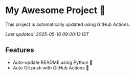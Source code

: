 # My Awesome Project 🚀

This project is automatically updated using GitHub Actions.

_Last updated: 2025-05-16 09:00:13 IST_

## Features
- Auto-update README using Python 🐍
- Auto Git push with GitHub Actions 🤖
